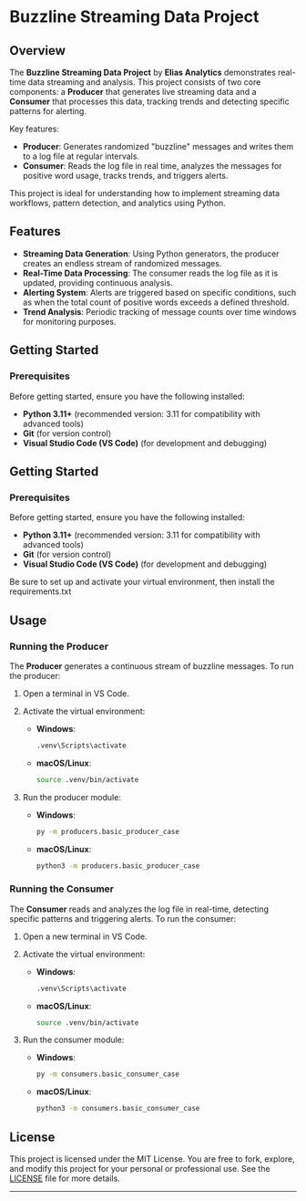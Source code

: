 # **Buzzline Streaming Data Project**

## **Overview**

The **Buzzline Streaming Data Project** by **Elias Analytics** demonstrates real-time data streaming and analysis. This project consists of two core components: a **Producer** that generates live streaming data and a **Consumer** that processes this data, tracking trends and detecting specific patterns for alerting.

Key features:
- **Producer**: Generates randomized "buzzline" messages and writes them to a log file at regular intervals.
- **Consumer**: Reads the log file in real time, analyzes the messages for positive word usage, tracks trends, and triggers alerts.

This project is ideal for understanding how to implement streaming data workflows, pattern detection, and analytics using Python.

## **Features**

- **Streaming Data Generation**: Using Python generators, the producer creates an endless stream of randomized messages.
- **Real-Time Data Processing**: The consumer reads the log file as it is updated, providing continuous analysis.
- **Alerting System**: Alerts are triggered based on specific conditions, such as when the total count of positive words exceeds a defined threshold.
- **Trend Analysis**: Periodic tracking of message counts over time windows for monitoring purposes.

## **Getting Started**

### **Prerequisites**

Before getting started, ensure you have the following installed:
- **Python 3.11+** (recommended version: 3.11 for compatibility with advanced tools)
- **Git** (for version control)
- **Visual Studio Code (VS Code)** (for development and debugging)

## **Getting Started**

### **Prerequisites**

Before getting started, ensure you have the following installed:
- **Python 3.11+** (recommended version: 3.11 for compatibility with advanced tools)
- **Git** (for version control)
- **Visual Studio Code (VS Code)** (for development and debugging)

Be sure to set up and activate your virtual environment, then install the requirements.txt


## **Usage**

### **Running the Producer**

The **Producer** generates a continuous stream of buzzline messages. To run the producer:

1. Open a terminal in VS Code.
2. Activate the virtual environment:
   - **Windows**:
     ```bash
     .venv\Scripts\activate
     ```
   - **macOS/Linux**:
     ```bash
     source .venv/bin/activate
     ```

3. Run the producer module:
   - **Windows**:
     ```bash
     py -m producers.basic_producer_case
     ```
   - **macOS/Linux**:
     ```bash
     python3 -m producers.basic_producer_case
     ```

### **Running the Consumer**

The **Consumer** reads and analyzes the log file in real-time, detecting specific patterns and triggering alerts. To run the consumer:

1. Open a new terminal in VS Code.
2. Activate the virtual environment:
   - **Windows**:
     ```bash
     .venv\Scripts\activate
     ```
   - **macOS/Linux**:
     ```bash
     source .venv/bin/activate
     ```

3. Run the consumer module:
   - **Windows**:
     ```bash
     py -m consumers.basic_consumer_case
     ```
   - **macOS/Linux**:
     ```bash
     python3 -m consumers.basic_consumer_case
     ```

## **License**

This project is licensed under the MIT License. You are free to fork, explore, and modify this project for your personal or professional use. See the [LICENSE](LICENSE.txt) file for more details.

---